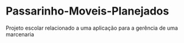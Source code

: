 # Passarinho-Moveis-Planejados
Projeto escolar relacionado a uma aplicação para a gerência de uma marcenaria
